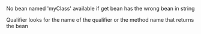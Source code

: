 No bean named 'myClass' available if get bean has the wrong bean in string

Qualifier looks for the name of the qualifier or the method name that returns the bean
